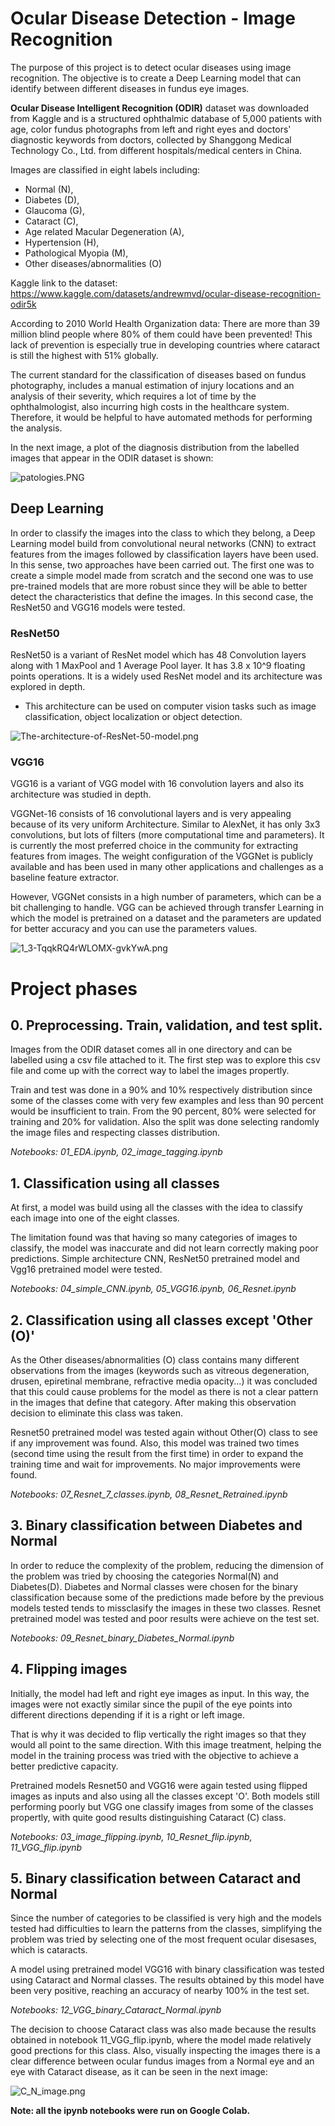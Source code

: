 # Ocular Disease Detection - Image Recognition

The purpose of this project is to detect ocular diseases using image recognition. The objective is to create a Deep Learning model that can identify between different diseases in fundus eye images.

**Ocular Disease Intelligent Recognition (ODIR)** dataset was downloaded from Kaggle and is a structured ophthalmic database of 5,000 patients with age, color fundus photographs from left and right eyes and doctors' diagnostic keywords from doctors, collected by Shanggong Medical Technology Co., Ltd. from different hospitals/medical centers in China.

Images are classified in eight labels including:

* Normal (N),
* Diabetes (D),
* Glaucoma (G),
* Cataract (C),
* Age related Macular Degeneration (A),
* Hypertension (H),
* Pathological Myopia (M),
* Other diseases/abnormalities (O)

Kaggle link to the dataset: https://www.kaggle.com/datasets/andrewmvd/ocular-disease-recognition-odir5k

According to 2010 World Health Organization data: There are more than 39 million blind people where 80% of them could have been prevented! This lack of prevention is especially true in developing countries where cataract is still the highest with 51% globally.

The current standard for the classification of diseases based on fundus photography, includes a manual estimation of injury locations and an analysis of their severity, which requires a lot of time by the ophthalmologist, also incurring high costs in the healthcare system. Therefore, it would be helpful to have automated methods for performing the analysis.

In the next image, a plot of the diagnosis distribution from the labelled images that appear in the ODIR dataset is shown:

![patologies.PNG](attachment:patologies.PNG)

## Deep Learning

In order to classify the images into the class to which they belong, a Deep Learning model build from convolutional neural networks (CNN) to extract features from the images followed by classification layers have been used. In this sense, two approaches have been carried out. The first one was to create a simple model made from scratch and the second one was to use pre-trained models that are more robust since they will be able to better detect the characteristics that define the images. In this second case, the ResNet50 and VGG16 models were tested.


### ResNet50

ResNet50 is a variant of ResNet model which has 48 Convolution layers along with 1 MaxPool and 1 Average Pool layer. It has 3.8 x 10^9 floating points operations. It is a widely used ResNet model and its architecture was explored in depth.

* This architecture can be used on computer vision tasks such as image classification, object localization or object detection.




![The-architecture-of-ResNet-50-model.png](attachment:The-architecture-of-ResNet-50-model.png)

### VGG16


VGG16 is a variant of VGG model with 16 convolution layers and also its architecture was studied in depth.

VGGNet-16 consists of 16 convolutional layers and is very appealing because of its very uniform Architecture. Similar to AlexNet, it has only 3x3 convolutions, but lots of filters (more computational time and parameters). It is currently the most preferred choice in the community for extracting features from images. The weight configuration of the VGGNet is publicly available and has been used in many other applications and challenges as a baseline feature extractor.

However, VGGNet consists in a high number of parameters, which can be a bit challenging to handle. VGG can be achieved through transfer Learning in which the model is pretrained on a dataset and the parameters are updated for better accuracy and you can use the parameters values.



![1_3-TqqkRQ4rWLOMX-gvkYwA.png](attachment:1_3-TqqkRQ4rWLOMX-gvkYwA.png)

# Project phases

## 0. Preprocessing. Train, validation, and test split.

Images from the ODIR dataset comes all in one directory and can be labelled using a csv file attached to it. The first step was to explore this csv file and come up with the correct way to label the images propertly.

Train and test was done in a 90% and 10% respectively distribution since some of the classes come with very few examples and less than 90 percent would be insufficient to train. From the 90 percent, 80% were selected for training and 20% for validation. Also the split was done selecting randomly the image files and respecting classes distribution.

*Notebooks: 01_EDA.ipynb, 02_image_tagging.ipynb*


## 1. Classification using all classes

At first, a model was build using all the classes with the idea to classify each image into one of the eight classes.

The limitation found  was that having so many categories of images to classify, the model was inaccurate and did not learn correctly making poor predictions. Simple architecture CNN, ResNet50 pretrained model and Vgg16 pretrained model were tested.

*Notebooks: 04_simple_CNN.ipynb, 05_VGG16.ipynb, 06_Resnet.ipynb*


## 2. Classification using all classes except 'Other (O)'

As the Other diseases/abnormalities (O) class contains many different observations from the images (keywords such as vitreous degeneration, drusen, epiretinal membrane, refractive media opacity...) it was concluded that this could cause problems for the model as there is not a clear pattern in the images that define that category. After making this observation decision to eliminate this class was taken. 

Resnet50 pretrained model was tested again without Other(O) class to see if any improvement was found. Also, this model was trained two times (second time using the result from the first time) in order to expand the training time and wait for improvements. No major improvements were found. 

*Notebooks: 07_Resnet_7_classes.ipynb, 08_Resnet_Retrained.ipynb*

## 3. Binary classification between Diabetes and Normal

In order to reduce the complexity of the problem, reducing the dimension of the problem was tried by choosing the categories Normal(N) and Diabetes(D). Diabetes and Normal classes were chosen for the binary classification because some of the predictions made before by the previous models tested tends to missclasify the images in these two classes. Resnet pretrained model was tested and poor results were achieve on the test set.

*Notebooks: 09_Resnet_binary_Diabetes_Normal.ipynb*


## 4. Flipping images

Initially, the model had left and right eye images as input. In this way, the images were not exactly similar since the pupil of the eye points into different directions depending if it is a right or left image.

That is why it was decided to flip vertically the right images so that they would all point to the same direction. With this image treatment, helping the model in the training process was tried with the objective to achieve a better predictive capacity.

Pretrained models Resnet50 and VGG16 were again tested using flipped images as inputs and also using all the classes except 'O'. Both models still performing poorly but VGG one classify images from some of the classes propertly, with quite good results distinguishing Cataract (C) class.

*Notebooks: 03_image_flipping.ipynb, 10_Resnet_flip.ipynb, 11_VGG_flip.ipynb*


## 5. Binary classification between Cataract and Normal

Since the number of categories to be classified is very high and the models tested had difficulties to learn the patterns from the classes, simplifying the problem was tried by selecting one of the most frequent ocular disesases, which is cataracts.

A model using pretrained model VGG16 with binary classification was tested using Cataract and Normal classes. The results obtained by this model have been very positive, reaching an accuracy of nearby 100% in the test set.

*Notebooks: 12_VGG_binary_Cataract_Normal.ipynb*

The decision to choose Cataract class was also made because the results obtained in notebook 11_VGG_flip.ipynb, where the model made relatively good prections for this class. Also, visually inspecting the images there is a clear difference between ocular fundus images from a Normal eye and an eye with Cataract disease, as it can be seen in the next image:

![C_N_image.png](attachment:C_N_image.png)

**Note: all the ipynb notebooks were run on Google Colab.**
